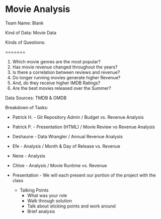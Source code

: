 # Movie Analysis

Team Name: Blank

Kind of Data: Movie Data

Kinds of Questions:

=======
  1. Which movie genres are the most popular?
  2. Has movie revenue changed throughout the years?
  3. Is there a correlation between reviews and revenue?
  4. Do longer running movies generate higher Revenue?
  5. And, do they receive higher IMDB Ratings?
  6. Are the best movies released over the Summer?


Data Sources: TMDB & OMDB

Breakdown of Tasks:
  * Patrick H. - Git Repository Admin / Budget vs. Revenue Analysis
  * Patrick P. -  Presentation (HTML) / Movie Review vs Revenue Analysis
  * Deshaune - Data Wrangler / Annual Revenue Analysis
  * Efe - Analysis / Month & Day of Release vs. Revenue
  * Nene - Analysis
  * Chloe - Analysis / Movie Runtime vs. Revenue
  
  * Presentation - We will each present our portion of the project with the class
    * Talking Points
      * What was your role
      * Walk through solution
      * Talk about sticking points and work around
      * Brief analysis

